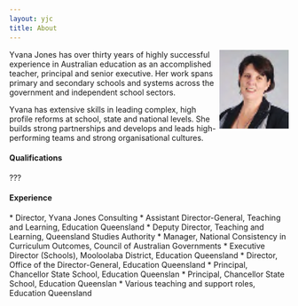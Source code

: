 ```yaml
---
layout: yjc
title: About
---
```

<img src="../yvana.png" style="float:right;">

Yvana Jones has over thirty years of highly successful experience in Australian education as an accomplished teacher, principal and senior executive. Her work spans primary and secondary schools and systems across the government and independent school sectors.

Yvana has extensive skills in leading complex, high profile reforms at school, state and national levels. She builds strong partnerships and develops and leads high-performing teams and strong organisational cultures.

<h4>Qualifications</h4>
???

<h4>Experience</h4>
*	Director, Yvana Jones Consulting
*	Assistant Director-General, Teaching and Learning, Education Queensland
*	Deputy Director, Teaching and Learning, Queensland Studies Authority
*	Manager, National Consistency in Curriculum Outcomes, Council of Australian Governments
*	Executive Director (Schools), Mooloolaba District, Education Queensland
*	Director, Office of the Director-General, Education Queensland
*	Principal, Chancellor State School, Education Queenslan
*	Principal, Chancellor State School, Education Queenslan
*	Various teaching and support roles, Education Queensland
